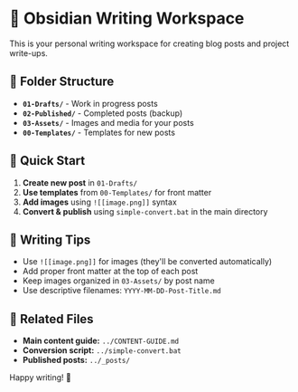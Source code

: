 # 📝 Obsidian Writing Workspace

This is your personal writing workspace for creating blog posts and project write-ups.

## 📁 Folder Structure

- **`01-Drafts/`** - Work in progress posts
- **`02-Published/`** - Completed posts (backup)
- **`03-Assets/`** - Images and media for your posts
- **`00-Templates/`** - Templates for new posts

## 🚀 Quick Start

1. **Create new post** in `01-Drafts/`
2. **Use templates** from `00-Templates/` for front matter
3. **Add images** using `![[image.png]]` syntax
4. **Convert & publish** using `simple-convert.bat` in the main directory

## 📝 Writing Tips

- Use `![[image.png]]` for images (they'll be converted automatically)
- Add proper front matter at the top of each post
- Keep images organized in `03-Assets/` by post name
- Use descriptive filenames: `YYYY-MM-DD-Post-Title.md`

## 🔗 Related Files

- **Main content guide:** `../CONTENT-GUIDE.md`
- **Conversion script:** `../simple-convert.bat`
- **Published posts:** `../_posts/`

Happy writing! 🎯